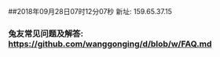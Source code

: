 ##2018年09月28日07时12分07秒 新址: 159.65.37.15
### 兔友常见问题及解答: https://github.com/wanggonging/d/blob/w/FAQ.md
